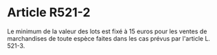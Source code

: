 # Article R521-2

Le minimum de la valeur des lots est fixé à 15 euros pour les ventes de marchandises de toute espèce faites dans les cas prévus par l'article L. 521-3.
